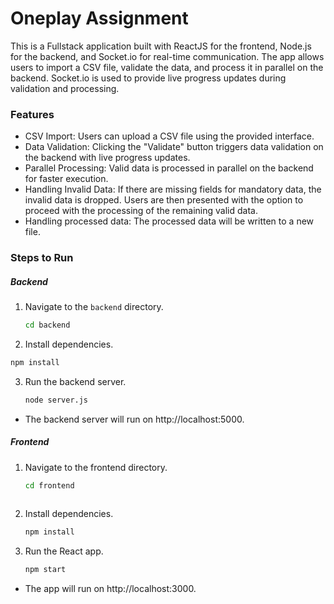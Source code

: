 # Oneplay Assignment

This is a Fullstack application built with ReactJS for the frontend, Node.js for the backend, and Socket.io for real-time communication. The app allows users to import a CSV file, validate the data, and process it in parallel on the backend. Socket.io is used to provide live progress updates during validation and processing.

### Features
- CSV Import: Users can upload a CSV file using the provided interface.
- Data Validation: Clicking the "Validate" button triggers data validation on the backend with live progress updates.
- Parallel Processing: Valid data is processed in parallel on the backend for faster execution.
- Handling Invalid Data: If there are missing fields for mandatory data, the invalid data is dropped. Users are then presented with the option to proceed with the processing of the remaining valid data.
- Handling processed data: The processed data will be written to a new file.

### Steps to Run

##### Backend

1. Navigate to the `backend` directory.

   ```bash
   cd backend
   
2. Install dependencies.
   
  ```bash
  npm install
  ```

3. Run the backend server.
    
    ```bash
    node server.js
    ```

- The backend server will run on http://localhost:5000.

##### Frontend

1. Navigate to the frontend directory.
   
    ```bash
    cd frontend
  
3. Install dependencies.
   
    ```bash
    npm install

4. Run the React app.
   
    ```bash
    npm start

- The app will run on http://localhost:3000.

